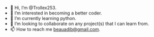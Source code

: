 - 👋 Hi, I’m @Trollex253.
- 👀 I’m interested in becoming a better coder.
- 🌱 I’m currently learning python.
- 💞️ I’m looking to collaborate on any project(s) that I can learn from.
- 📫 How to reach me beauadib@gmail.com.

<!---
Trollex253/Trollex253 is a ✨ special ✨ repository because its `README.md` (this file) appears on your GitHub profile.
You can click the Preview link to take a look at your changes.
--->
